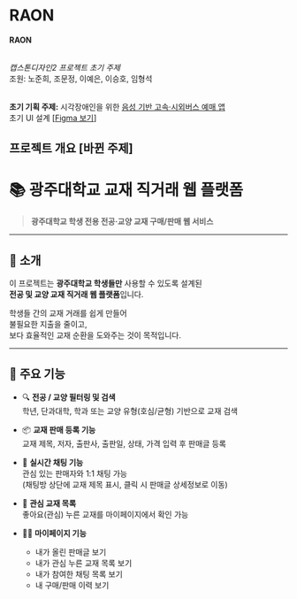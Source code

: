 # RAON
<p style="font-size: 0.9em; color: gray; font-style: italic;">

<strong>RAON</strong><br><br>

<em>캡스톤디자인2 프로젝트 초기 주제</em><br>
조원: 노준희, 조문정, 이예은, 이승호, 임형석<br><br>

<strong>초기 기획 주제:</strong> 시각장애인을 위한 <u>음성 기반 고속·시외버스 예매 앱</u><br>
초기 UI 설계 [<a href="https://www.figma.com/design/4qncHMU2Q73nGuPkiSWFev/RAON?node-id=0-1&t=3nhkOHYCXpbmF6k0-1" target="_blank">Figma 보기</a>]

</p>

## 프로젝트 개요 [바뀐 주제]

# 📚 광주대학교 교재 직거래 웹 플랫폼

> **광주대학교 학생 전용 전공·교양 교재 구매/판매 웹 서비스**

---

## 🧩 소개

이 프로젝트는 **광주대학교 학생들만** 사용할 수 있도록 설계된  
**전공 및 교양 교재 직거래 웹 플랫폼**입니다.  

학생들 간의 교재 거래를 쉽게 만들어  
불필요한 지출을 줄이고,  
보다 효율적인 교재 순환을 도와주는 것이 목적입니다.

---

## 🎯 주요 기능

- 🔍 **전공 / 교양 필터링 및 검색**  
  학년, 단과대학, 학과 또는 교양 유형(호심/균형) 기반으로 교재 검색

- 📦 **교재 판매 등록 기능**  
  교재 제목, 저자, 출판사, 출판일, 상태, 가격 입력 후 판매글 등록

- 💬 **실시간 채팅 기능**  
  관심 있는 판매자와 1:1 채팅 가능  
  (채팅방 상단에 교재 제목 표시, 클릭 시 판매글 상세정보로 이동)

- 💖 **관심 교재 목록**  
  좋아요(관심) 누른 교재를 마이페이지에서 확인 가능

- 🧑‍💻 **마이페이지 기능**
  - 내가 올린 판매글 보기  
  - 내가 관심 누른 교재 목록 보기  
  - 내가 참여한 채팅 목록 보기  
  - 내 구매/판매 이력 보기
